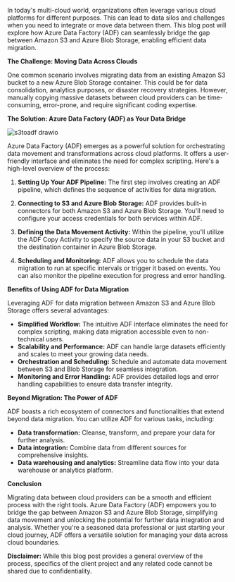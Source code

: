
In today's multi-cloud world, organizations often leverage various cloud platforms for different purposes. This can lead to data silos and challenges when you need to integrate or move data between them. This blog post will explore how Azure Data Factory (ADF) can seamlessly bridge the gap between Amazon S3 and Azure Blob Storage, enabling efficient data migration.

**The Challenge: Moving Data Across Clouds**

One common scenario involves migrating data from an existing Amazon S3 bucket to a new Azure Blob Storage container. This could be for data consolidation, analytics purposes, or disaster recovery strategies. However, manually copying massive datasets between cloud providers can be time-consuming, error-prone, and require significant coding expertise.

**The Solution: Azure Data Factory (ADF) as Your Data Bridge**


![s3toadf drawio](https://github.com/user-attachments/assets/2726c5b9-80bc-4a03-9edf-6747a8296d9e)

Azure Data Factory (ADF) emerges as a powerful solution for orchestrating data movement and transformations across cloud platforms.  It offers a user-friendly interface and eliminates the need for complex scripting. Here's a high-level overview of the process:

1. **Setting Up Your ADF Pipeline:** The first step involves creating an ADF pipeline, which defines the sequence of activities for data migration.

2. **Connecting to S3 and Azure Blob Storage:** ADF provides built-in connectors for both Amazon S3 and Azure Blob Storage. You'll need to configure your access credentials for both services within ADF.

3. **Defining the Data Movement Activity:** Within the pipeline, you'll utilize the ADF Copy Activity to specify the source data in your S3 bucket and the destination container in Azure Blob Storage.

4. **Scheduling and Monitoring:**  ADF allows you to schedule the data migration to run at specific intervals or trigger it based on events. You can also monitor the pipeline execution for progress and error handling.

**Benefits of Using ADF for Data Migration**

Leveraging ADF for data migration between Amazon S3 and Azure Blob Storage offers several advantages:

* **Simplified Workflow:**  The intuitive ADF interface eliminates the need for complex scripting, making data migration accessible even to non-technical users.
* **Scalability and Performance:** ADF can handle large datasets efficiently and scales to meet your growing data needs.
* **Orchestration and Scheduling:** Schedule and automate data movement between S3 and Blob Storage for seamless integration.
* **Monitoring and Error Handling:** ADF provides detailed logs and error handling capabilities to ensure data transfer integrity.

**Beyond Migration: The Power of ADF**

ADF boasts a rich ecosystem of connectors and functionalities that extend beyond data migration. You can utilize ADF for various tasks, including:

* **Data transformation:** Cleanse, transform, and prepare your data for further analysis.
* **Data integration:** Combine data from different sources for comprehensive insights.
* **Data warehousing and analytics:** Streamline data flow into your data warehouse or analytics platform.

**Conclusion**

Migrating data between cloud providers can be a smooth and efficient process with the right tools. Azure Data Factory (ADF) empowers you to bridge the gap between Amazon S3 and Azure Blob Storage, simplifying data movement and unlocking the potential for further data integration and analysis. Whether you're a seasoned data professional or just starting your cloud journey, ADF offers a versatile solution for managing your data across cloud boundaries.

**Disclaimer:** 
While this blog post provides a general overview of the process, specifics of the client project and any related code cannot be shared due to confidentiality.
